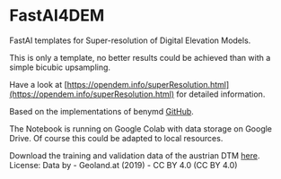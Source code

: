 # FastAI4DEM
FastAI templates for Super-resolution of Digital Elevation Models.

This is only a template, no better results could be achieved than with a simple bicubic upsampling.

Have a look at [https://opendem.info/superResolution.html](https://opendem.info/superResolution.html) for detailed information. 

Based on the implementations of benymd [GitHub](https://github.com/benymd/super_resolution).

The Notebook is running on Google Colab with data storage on Google Drive. Of course this could be adapted to local resources.

Download the training and validation data of the austrian DTM [here](https://www.openmaps.online/data/austria_dtm.zip). 
License: Data by - Geoland.at (2019) - CC BY 4.0 (CC BY 4.0)
